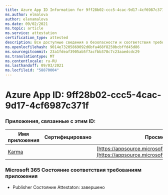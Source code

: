 ```yaml
---
title: Azure App ID Information for 9ff28b02-ccc5-4cac-9d17-4cf6987c371f
ms.author: elmalova
author: elenamalova
ms.date: 09/02/2021
ms.topic: article
ms.service: attestation
certification_type: attested
description: Все доступные сведения о безопасности и соответствия требованиям для 9ff28b02-ccc5-4cac-9d17-4cf6987c371f.
ms.openlocfilehash: 9014e73205869092d6bfa468f8250bcbffd45d86
ms.sourcegitcommit: 23a1fdeaf3905ab5f7acfbb378c7c23aaedcdc29
ms.translationtype: MT
ms.contentlocale: ru-RU
ms.lasthandoff: 09/03/2021
ms.locfileid: "58870004"
---
```

# <a name="azure-app-id-9ff28b02-ccc5-4cac-9d17-4cf6987c371f"></a>Azure App ID: 9ff28b02-ccc5-4cac-9d17-4cf6987c371f


### <a name="apps-associated-with-this-id"></a>Приложения, связанные с этим ID:
| **Имя приложения** | **Сертифицировано** | **Просмотр в AppSource** |
|--------------|---------------|-----------------------|
| [Karma](https://docs.microsoft.com/microsoft-365-app-certification/forward/WA104381640) |  | [https://appsource.microsoft.com/product/office/WA104381640](https://appsource.microsoft.com/product/office/WA104381640) |

### <a name="microsoft-365-app-compliance-status"></a>Microsoft 365 Состояние соответствия требованиям приложения
- Publisher Состояние Attestaton: завершено
